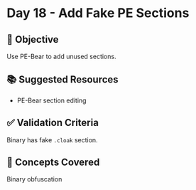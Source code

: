 # Day 18 - Add Fake PE Sections

## 🎯 Objective
Use PE-Bear to add unused sections.

## 📚 Suggested Resources
- PE-Bear section editing

## ✅ Validation Criteria
Binary has fake `.cloak` section.

## 🧠 Concepts Covered
Binary obfuscation
